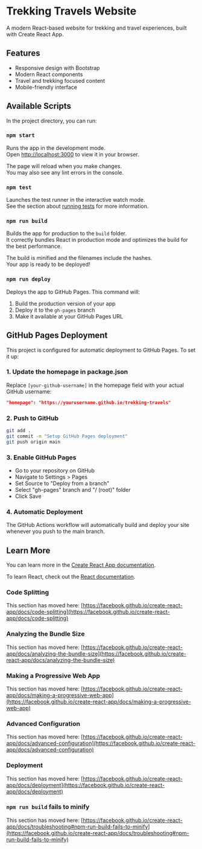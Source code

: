 # Trekking Travels Website

A modern React-based website for trekking and travel experiences, built with Create React App.

## Features

- Responsive design with Bootstrap
- Modern React components
- Travel and trekking focused content
- Mobile-friendly interface

## Available Scripts

In the project directory, you can run:

### `npm start`

Runs the app in the development mode.\
Open [http://localhost:3000](http://localhost:3000) to view it in your browser.

The page will reload when you make changes.\
You may also see any lint errors in the console.

### `npm test`

Launches the test runner in the interactive watch mode.\
See the section about [running tests](https://facebook.github.io/create-react-app/docs/running-tests) for more information.

### `npm run build`

Builds the app for production to the `build` folder.\
It correctly bundles React in production mode and optimizes the build for the best performance.

The build is minified and the filenames include the hashes.\
Your app is ready to be deployed!

### `npm run deploy`

Deploys the app to GitHub Pages. This command will:
1. Build the production version of your app
2. Deploy it to the `gh-pages` branch
3. Make it available at your GitHub Pages URL

## GitHub Pages Deployment

This project is configured for automatic deployment to GitHub Pages. To set it up:

### 1. Update the homepage in package.json
Replace `[your-github-username]` in the homepage field with your actual GitHub username:
```json
"homepage": "https://yourusername.github.io/trekking-travels"
```

### 2. Push to GitHub
```bash
git add .
git commit -m "Setup GitHub Pages deployment"
git push origin main
```

### 3. Enable GitHub Pages
- Go to your repository on GitHub
- Navigate to Settings > Pages
- Set Source to "Deploy from a branch"
- Select "gh-pages" branch and "/ (root)" folder
- Click Save

### 4. Automatic Deployment
The GitHub Actions workflow will automatically build and deploy your site whenever you push to the main branch.

## Learn More

You can learn more in the [Create React App documentation](https://facebook.github.io/create-react-app/docs/getting-started).

To learn React, check out the [React documentation](https://reactjs.org/).

### Code Splitting

This section has moved here: [https://facebook.github.io/create-react-app/docs/code-splitting](https://facebook.github.io/create-react-app/docs/code-splitting)

### Analyzing the Bundle Size

This section has moved here: [https://facebook.github.io/create-react-app/docs/analyzing-the-bundle-size](https://facebook.github.io/create-react-app/docs/analyzing-the-bundle-size)

### Making a Progressive Web App

This section has moved here: [https://facebook.github.io/create-react-app/docs/making-a-progressive-web-app](https://facebook.github.io/create-react-app/docs/making-a-progressive-web-app)

### Advanced Configuration

This section has moved here: [https://facebook.github.io/create-react-app/docs/advanced-configuration](https://facebook.github.io/create-react-app/docs/advanced-configuration)

### Deployment

This section has moved here: [https://facebook.github.io/create-react-app/docs/deployment](https://facebook.github.io/create-react-app/docs/deployment)

### `npm run build` fails to minify

This section has moved here: [https://facebook.github.io/create-react-app/docs/troubleshooting#npm-run-build-fails-to-minify](https://facebook.github.io/create-react-app/docs/troubleshooting#npm-run-build-fails-to-minify)
